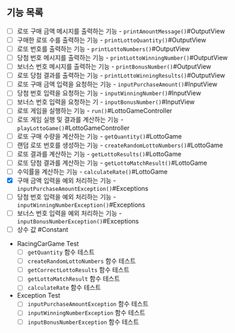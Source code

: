 ## 기능 목록

- [ ] 로또 구매 금액 메시지를 출력하는 기능 - `printAmountMessage()`#OutputView
- [ ] 구매한 로또 수를 출력하는 기능 - `printLottoQuantity()`#OutputView
- [ ] 로또 번호를 출력하는 기능 - `printLottoNumbers()`#OutputView
- [ ] 당첨 번호 메시지를 출력하는 기능 - `printLottoWinningNumber()`#OutputView
- [ ] 보너스 번호 메시지를 출력하는 기능 - `printBonusNumber()`#OutputView
- [ ] 로또 당첨 결과를 출력하는 기능 - `printLottoWinningResults()`#OutputView
- [ ] 로또 구매 금액 입력을 요청하는 기능 - `inputPurchaseAmount()`#InputView
- [ ] 당첨 번호 입력을 요청하는 기능 - `inputWinningNumber()`#InputView
- [ ] 보너스 번호 입력을 요청하는 기 - `inputBonusNumber()`#InputView
- [ ] 로또 게임을 실행하는 기능 - `run()`#LottoGameController
- [ ] 로또 게임 실행 및 결과를 계산하는 기능 - `playLottoGame()`#LottoGameController
- [ ] 로또 구매 수량을 계산하는 기능 - `getQuantity()`#LottoGame
- [ ] 랜덤 로또 번호를 생성하는 기능 - `createRandomLottoNumbers()`#LottoGame
- [ ] 로또 결과를 계산하는 기능 - `getLottoResults()`#LottoGame
- [ ] 로또 당첨 결과를 계산하는 기능 - `getLottoMatchResult()`#LottoGame
- [ ] 수익률을 계산하는 기능 - `calculateRate()`#LottoGame
- [x] 구매 금액 입력을 예외 처리하는 기능 - `inputPurchaseAmountException()`#Exceptions
- [ ] 당첨 번호 입력을 예외 처리하는 기능 - `inputWinningNumberException()`#Exceptions
- [ ] 보너스 번호 입력을 예외 처리하는 기능 - `inputBonusNumberException()`#Exceptions
- [ ] 상수 값 #Constant
- RacingCarGame Test
  - [ ] `getQuantity` 함수 테스트
  - [ ] `createRandomLottoNumbers` 함수 테스트
  - [ ] `getCorrectLottoResults` 함수 테스트
  - [ ] `getLottoMatchResult` 함수 테스트
  - [ ] `calculateRate` 함수 테스트
- Exception Test
  - [ ] `inputPurchaseAmountException` 함수 테스트
  - [ ] `inputWinningNumberException` 함수 테스트
  - [ ] `inputBonusNumberException` 함수 테스트
